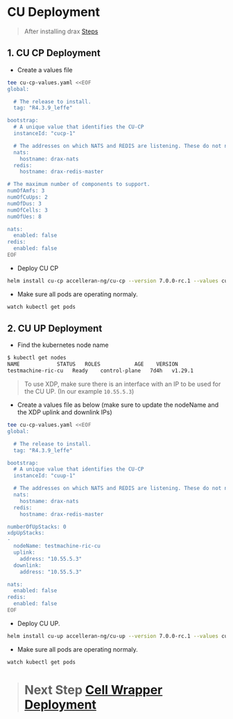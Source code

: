 # **CU Deployment**

> After installing drax [Steps](/drax-docs/drax_ng-install)

## 1. CU CP Deployment

- Create a values file
```bash
tee cu-cp-values.yaml <<EOF
global:

  # The release to install.
  tag: "R4.3.9_leffe"

bootstrap:
  # A unique value that identifies the CU-CP
  instanceId: "cucp-1"

  # The addresses on which NATS and REDIS are listening. These do not need to be changed.
  nats:
    hostname: drax-nats
  redis:
    hostname: drax-redis-master

# The maximum number of components to support.
numOfAmfs: 3
numOfCuUps: 2
numOfDus: 3
numOfCells: 3
numOfUes: 8

nats:
  enabled: false
redis:
  enabled: false
EOF
```


- Deploy CU CP
```bash
helm install cu-cp accelleran-ng/cu-cp --version 7.0.0-rc.1 --values cu-cp-values.yaml --debug
```
- Make sure all pods are operating normaly.
```bash
watch kubectl get pods
```

## 2. CU UP Deployment

- Find the kubernetes node name
```bash
$ kubectl get nodes
NAME            STATUS   ROLES           AGE    VERSION
testmachine-ric-cu   Ready    control-plane   7d4h   v1.29.1
```

> To use XDP, make sure there is an interface with an IP to be used for the CU UP. (In our example `10.55.5.3`)

- Create a values file as below (make sure to update the nodeName and the XDP uplink and downlink IPs)
```bash
tee cu-cp-values.yaml <<EOF
global:

  # The release to install.
  tag: "R4.3.9_leffe"

bootstrap:
  # A unique value that identifies the CU-CP
  instanceId: "cuup-1"

  # The addresses on which NATS and REDIS are listening. These do not need to be changed.
  nats:
    hostname: drax-nats
  redis:
    hostname: drax-redis-master

numberOfUpStacks: 0
xdpUpStacks:
-
  nodeName: testmachine-ric-cu
  uplink:
    address: "10.55.5.3"
  downlink:
    address: "10.55.5.3"

nats:
  enabled: false
redis:
  enabled: false
EOF
```


- Deploy CU UP.
```bash
helm install cu-up accelleran-ng/cu-up --version 7.0.0-rc.1 --values cu-up-values.yaml --debug
```
- Make sure all pods are operating normaly.
```bash
watch kubectl get pods
```

> # Next Step [Cell Wrapper Deployment](/drax-docs/cw_ng-install/)
